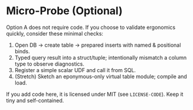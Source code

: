 # Micro-Probe (Optional)

Option A does not require code. If you choose to validate ergonomics quickly, consider these minimal checks:

1. Open DB → create table → prepared inserts with named & positional binds.  
2. Typed query result into a struct/tuple; intentionally mismatch a column type to observe diagnostics.  
3. Register a simple scalar UDF and call it from SQL.  
4. (Stretch) Sketch an eponymous-only virtual table module; compile and load.

If you add code here, it is licensed under MIT (see `LICENSE-CODE`). Keep it tiny and self-contained.
